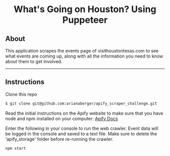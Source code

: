 <h1 align="center">What's Going on Houston? Using Puppeteer</h1>

<h2>About</h3>
This application scrapes the events page of visithoustontexas.com to see what events are coming up, along with all the information you need to know about them to get involved.
<hr>

<h2>Instructions</h3>

Clone this repo

```bash
$ git clone git@github.com:arianaberger/apify_scraper_challenge.git
```

Read the initial instructions on the Apify website to make sure that you have node and npm installed on your computer: <a href='https://sdk.apify.com/docs/guides/gettingstarted'>Apify Docs</a>

Enter the following in your console to run the web crawler. Event data will be logged in the console and saved to a text file. Make sure to delete the 'apify_storage' folder before re-running the crawler.

```bash
npm start
```
